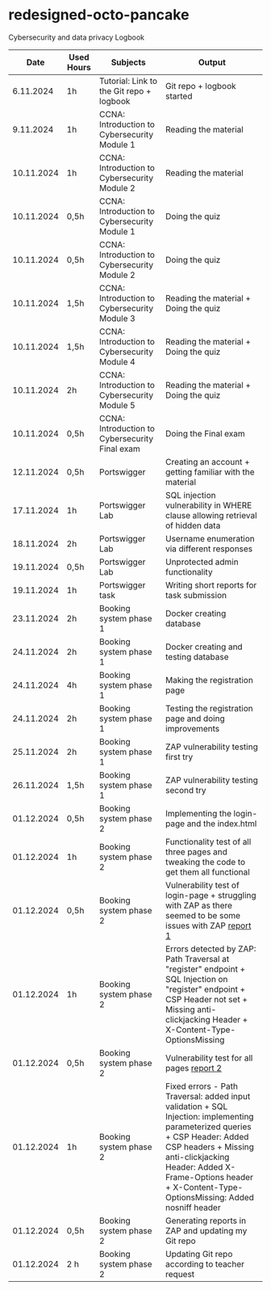 # redesigned-octo-pancake
Cybersecurity and data privacy Logbook
 
| Date  | Used Hours | Subjects  | Output |
| ------------- | ------------- | ------------- | ------------- |
| 6.11.2024  | 1h  | Tutorial: Link to the Git repo + logbook  | Git repo + logbook started  |
| 9.11.2024  | 1h  | CCNA: Introduction to Cybersecurity Module 1  | Reading the material |
| 10.11.2024 | 1h  | CCNA: Introduction to Cybersecurity Module 2  | Reading the material |
| 10.11.2024 | 0,5h | CCNA: Introduction to Cybersecurity Module 1  | Doing the quiz |
| 10.11.2024 | 0,5h | CCNA: Introduction to Cybersecurity Module 2  | Doing the quiz |
| 10.11.2024 | 1,5h | CCNA: Introduction to Cybersecurity Module 3  | Reading the material + Doing the quiz |
| 10.11.2024 | 1,5h | CCNA: Introduction to Cybersecurity Module 4  | Reading the material + Doing the quiz |
| 10.11.2024 | 2h   | CCNA: Introduction to Cybersecurity Module 5  | Reading the material + Doing the quiz |
| 10.11.2024 | 0,5h | CCNA: Introduction to Cybersecurity Final exam  | Doing the Final exam |
| 12.11.2024 | 0,5h | Portswigger  | Creating an account + getting familiar with the material |
| 17.11.2024 | 1h  | Portswigger Lab | SQL injection vulnerability in WHERE clause allowing retrieval of hidden data |
| 18.11.2024 | 2h  | Portswigger Lab | Username enumeration via different responses |
| 19.11.2024 | 0,5h | Portswigger Lab | Unprotected admin functionality  |
| 19.11.2024 | 1h | Portswigger task  | Writing short reports for task submission |
| 23.11.2024 | 2h | Booking system phase 1  | Docker creating database |
| 24.11.2024 | 2h | Booking system phase 1  | Docker creating and testing database |
| 24.11.2024 | 4h | Booking system phase 1  | Making the registration page |
| 24.11.2024 | 2h | Booking system phase 1  | Testing the registration page and doing improvements |
| 25.11.2024 | 2h | Booking system phase 1  | ZAP vulnerability testing first try|
| 26.11.2024 | 1,5h | Booking system phase 1  | ZAP vulnerability testing second try |
| 01.12.2024 | 0,5h | Booking system phase 2  | Implementing the login-page and the index.html |
| 01.12.2024 | 1h | Booking system phase 2  | Functionality test of all three pages and tweaking the code to get them all functional |
| 01.12.2024 | 0,5h | Booking system phase 2  | Vulnerability test of login-page + struggling with ZAP as there seemed to be some issues with ZAP [report 1](index_login_registration_011224t_test1.md) |
| 01.12.2024 | 1h | Booking system phase 2  | Errors detected by ZAP: Path Traversal at "register" endpoint + SQL Injection on "register" endpoint + CSP Header not set + Missing anti-clickjacking Header + X-Content-Type-OptionsMissing |
| 01.12.2024 | 0,5h | Booking system phase 2  | Vulnerability test for all pages  [report 2](index_login_registration_011224_test2.md) |
| 01.12.2024 | 1h | Booking system phase 2  | Fixed errors - Path Traversal: added input validation + SQL Injection: implementing parameterized queries  + CSP Header: Added CSP headers + Missing anti-clickjacking Header: Added X-Frame-Options header + X-Content-Type-OptionsMissing: Added nosniff header  |
| 01.12.2024 | 0,5h | Booking system phase 2  | Generating reports in ZAP and updating my Git repo |
| 01.12.2024 | 2 h | Booking system phase 2  | Updating Git repo according to teacher request |
